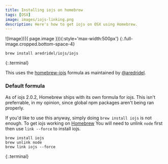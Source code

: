 ```yaml
---
title: Installing iojs on homebrew
tags: [OSX]
image: images/iojs-linking.png
description: Here's how to get iojs on OSX using Homebrew.
---
```


![Image]({{ page.image }}){:style='max-width:500px'}
{:.full-image.cropped.bottom-space-4}

```
brew install aredridel/iojs/iojs
```
{:.terminal}

This uses the [homebrew-iojs] formula as maintained by [@aredridel].

### Default formula
As of iojs 2.0.2, Homebrew ships with its own formula for iojs. This isn't preferrable, in my opinion, since global npm packages aren't being ran properly.

If you'd like to use this anyway, simply doing `brew install iojs` is not enough. To get iojs working on [Homebrew] You will need to unlink `node` first then use `link --force` to install iojs.

```
brew install iojs
brew unlink node
brew link iojs --force
```
{:.terminal}

[homebrew-iojs]: https://github.com/aredridel/homebrew-iojs/blob/master/Formula/iojs.rb
[@aredridel]: https://github.com/aredridel
[Homebrew]: http://brew.sh/
